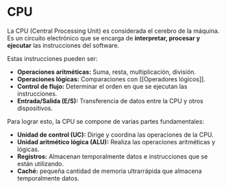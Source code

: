 # CPU

La CPU (Central Processing Unit) es considerada el cerebro de la máquina. Es un circuito electrónico que se encarga de **interpretar, procesar y ejecutar** las instrucciones del software.

Estas instrucciones pueden ser:

- **Operaciones aritméticas:** Suma, resta, multiplicación, división.
- **Operaciones lógicas:** Comparaciones con [[Operadores lógicos]].
- **Control de flujo:** Determinar el orden en que se ejecutan las instrucciones.
- **Entrada/Salida (E/S):** Transferencia de datos entre la CPU y otros dispositivos.

Para lograr esto, la CPU se compone de varias partes fundamentales:

- **Unidad de control (UC):** Dirige y coordina las operaciones de la CPU.
- **Unidad aritmético lógica (ALU):** Realiza las operaciones aritméticas y lógicas.
- **Registros:** Almacenan temporalmente datos e instrucciones que se están utilizando.
- **Caché:** pequeña cantidad de memoria ultrarrápida que almacena temporalmente datos.
